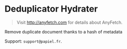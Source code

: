 # Deduplicator Hydrater
> Visit http://anyfetch.com for details about AnyFetch.

Remove duplicate document thanks to a hash of metadata

Support: `support@papiel.fr`.
